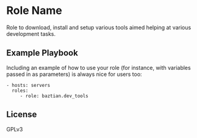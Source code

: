 Role Name
=========

Role to download, install and setup various tools aimed helping at various development tasks.

Example Playbook
----------------

Including an example of how to use your role (for instance, with variables passed in as parameters) is always nice for users too:

    - hosts: servers
      roles:
         - role: baztian.dev_tools

License
-------

GPLv3
